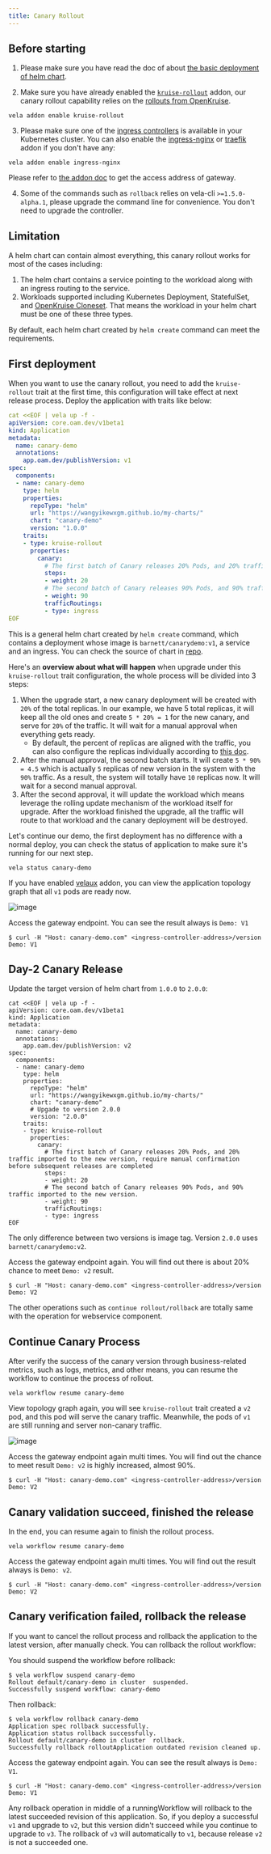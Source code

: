```yaml
---
title: Canary Rollout
---
```


## Before starting

1. Please make sure you have read the doc of about [the basic deployment of helm chart](./helm).

2. Make sure you have already enabled the [`kruise-rollout`](../reference/addons/kruise-rollout) addon, our canary rollout capability relies on the [rollouts from OpenKruise](https://github.com/openkruise/rollouts).
  ```shell
  vela addon enable kruise-rollout
  ```

3. Please make sure one of the [ingress controllers](https://kubernetes.github.io/ingress-nginx/deploy/) is available in your Kubernetes cluster.
   You can also enable the [ingress-nginx](../reference/addons/nginx-ingress-controller) or [traefik](../reference/addons/traefik) addon if you don't have any:
  ```shell
  vela addon enable ingress-nginx
  ```
  Please refer to [the addon doc](../reference/addons/nginx-ingress-controller) to get the access address of gateway.

4. Some of the commands such as `rollback` relies on vela-cli `>=1.5.0-alpha.1`, please upgrade the command line for convenience. You don't need to upgrade the controller.

## Limitation

A helm chart can contain almost everything, this canary rollout works for most of the cases including:

1. The helm chart contains a service pointing to the workload along with an ingress routing to the service.
2. Workloads supported including Kubernetes Deployment, StatefulSet, and [OpenKruise Cloneset](https://openkruise.io/docs/user-manuals/cloneset/). That means the workload in your helm chart must be one of these three types.

By default, each helm chart created by `helm create` command can meet the requirements.

## First deployment

When you want to use the canary rollout, you need to add the `kruise-rollout` trait at the first time, this configuration will take effect at next release process. Deploy the application with traits like below:

```yaml
cat <<EOF | vela up -f -
apiVersion: core.oam.dev/v1beta1
kind: Application
metadata:
  name: canary-demo
  annotations:
    app.oam.dev/publishVersion: v1
spec:
  components:
  - name: canary-demo
    type: helm
    properties:
      repoType: "helm"
      url: "https://wangyikewxgm.github.io/my-charts/"
      chart: "canary-demo"
      version: "1.0.0"
    traits:
    - type: kruise-rollout
      properties:
        canary:
          # The first batch of Canary releases 20% Pods, and 20% traffic imported to the new version, require manual confirmation before subsequent releases are completed
          steps:
          - weight: 20
          # The second batch of Canary releases 90% Pods, and 90% traffic imported to the new version.
          - weight: 90
          trafficRoutings:
          - type: ingress
EOF
```

This is a general helm chart created by `helm create` command, which contains a deployment whose image is `barnett/canarydemo:v1`, a service and an ingress. You can check the source of chart in [repo](https://github.com/wangyikewxgm/my-charts/tree/main/canary-demo).

Here's an **overview about what will happen** when upgrade under this `kruise-rollout` trait configuration, the whole process will be divided into 3 steps:

1. When the upgrade start, a new canary deployment will be created with `20%` of the total replicas. In our example, we have 5 total replicas, it will keep all the old ones and create `5 * 20% = 1` for the new canary, and serve for `20%` of the traffic. It will wait for a manual approval when everything gets ready.
   - By default, the percent of replicas are aligned with the traffic, you can also configure the replicas individually according to [this doc](../reference/addons/kruise-rollout).
2. After the manual approval, the second batch starts. It will create `5 * 90% = 4.5` which is actually `5` replicas of new version in the system with the `90%` traffic. As a result, the system will totally have `10` replicas now. It will wait for a second manual approval.
3. After the second approval, it will update the workload which means leverage the rolling update mechanism of the workload itself for upgrade. After the workload finished the upgrade, all the traffic will route to that workload and the canary deployment will be destroyed.

Let's continue our demo, the first deployment has no difference with a normal deploy, you can check the status of application to make sure it's running for our next step.

```shell
vela status canary-demo
```

If you have enabled [velaux](../reference/addons/velaux) addon, you can view the application topology graph that all `v1` pods are ready now.

![image](../resources/helm-rollout-v1.jpg)

Access the gateway endpoint. You can see the result always is `Demo: V1`
```shell
$ curl -H "Host: canary-demo.com" <ingress-controller-address>/version
Demo: V1
```

## Day-2 Canary Release

Update the target version of helm chart from `1.0.0` to `2.0.0`:

```shell
cat <<EOF | vela up -f -
apiVersion: core.oam.dev/v1beta1
kind: Application
metadata:
  name: canary-demo
  annotations:
    app.oam.dev/publishVersion: v2
spec:
  components:
  - name: canary-demo
    type: helm
    properties:
      repoType: "helm"
      url: "https://wangyikewxgm.github.io/my-charts/"
      chart: "canary-demo"
      # Upgade to version 2.0.0
      version: "2.0.0"
    traits:
    - type: kruise-rollout
      properties:
        canary:
          # The first batch of Canary releases 20% Pods, and 20% traffic imported to the new version, require manual confirmation before subsequent releases are completed
          steps:
          - weight: 20
          # The second batch of Canary releases 90% Pods, and 90% traffic imported to the new version.
          - weight: 90
          trafficRoutings:
          - type: ingress
EOF
```

The only difference between two versions is image tag. Version `2.0.0` uses `barnett/canarydemo:v2`.

Access the gateway endpoint again. You will find out there is about 20% chance to meet `Demo: v2` result.

```shell
$ curl -H "Host: canary-demo.com" <ingress-controller-address>/version
Demo: V2
```

The other operations such as `continue rollout/rollback` are totally same with the operation for webservice component.


## Continue Canary Process

After verify the success of the canary version through business-related metrics, such as logs, metrics, and other means, you can resume the workflow to continue the process of rollout.

```shell
vela workflow resume canary-demo
```

View topology graph again, you will see `kruise-rollout` trait created a `v2` pod, and this pod will serve the canary traffic. Meanwhile, the pods of `v1` are still running and server non-canary traffic.

![image](../resources/helm-rollout-v2.jpg)

Access the gateway endpoint again multi times. You will find out the chance to meet result `Demo: v2` is highly increased, almost 90%.

```shell
$ curl -H "Host: canary-demo.com" <ingress-controller-address>/version
Demo: V2
```

## Canary validation succeed, finished the release

In the end, you can resume again to finish the rollout process.

```shell
vela workflow resume canary-demo
```

Access the gateway endpoint again multi times. You will find out the result always is `Demo: v2`.

```shell
$ curl -H "Host: canary-demo.com" <ingress-controller-address>/version
Demo: V2
```

## Canary verification failed, rollback the release

If you want to cancel the rollout process and rollback the application to the latest version, after manually check. You can rollback the rollout workflow:

You should suspend the workflow before rollback:
```shell
$ vela workflow suspend canary-demo
Rollout default/canary-demo in cluster  suspended.
Successfully suspend workflow: canary-demo
```

Then rollback:
```shell
$ vela workflow rollback canary-demo
Application spec rollback successfully.
Application status rollback successfully.
Rollout default/canary-demo in cluster  rollback.
Successfully rollback rolloutApplication outdated revision cleaned up.
```

Access the gateway endpoint again. You can see the result always is `Demo: V1`.
```shell
$ curl -H "Host: canary-demo.com" <ingress-controller-address>/version
Demo: V1
```

Any rollback operation in middle of a runningWorkflow will rollback to the latest succeeded revision of this application. So, if you deploy a successful `v1` and upgrade to `v2`, but this version didn't succeed while you continue to upgrade to `v3`. The rollback of `v3` will automatically to `v1`, because release `v2` is not a succeeded one.
